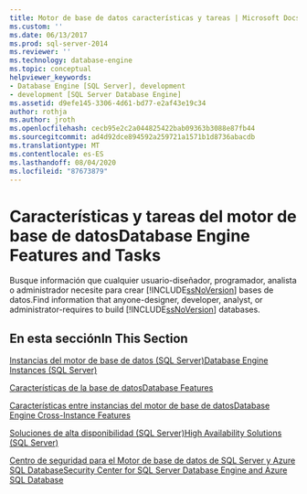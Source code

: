 ```yaml
---
title: Motor de base de datos características y tareas | Microsoft Docs
ms.custom: ''
ms.date: 06/13/2017
ms.prod: sql-server-2014
ms.reviewer: ''
ms.technology: database-engine
ms.topic: conceptual
helpviewer_keywords:
- Database Engine [SQL Server], development
- development [SQL Server Database Engine]
ms.assetid: d9efe145-3306-4d61-bd77-e2af43e19c34
author: rothja
ms.author: jroth
ms.openlocfilehash: cecb95e2c2a044825422bab09363b3088e87fb44
ms.sourcegitcommit: ad4d92dce894592a259721a1571b1d8736abacdb
ms.translationtype: MT
ms.contentlocale: es-ES
ms.lasthandoff: 08/04/2020
ms.locfileid: "87673879"
---
```

# <a name="database-engine-features-and-tasks"></a><span data-ttu-id="04a04-102">Características y tareas del motor de base de datos</span><span class="sxs-lookup"><span data-stu-id="04a04-102">Database Engine Features and Tasks</span></span>
  <span data-ttu-id="04a04-103">Busque información que cualquier usuario-diseñador, programador, analista o administrador necesite para crear [!INCLUDE[ssNoVersion](../includes/ssnoversion-md.md)] bases de datos.</span><span class="sxs-lookup"><span data-stu-id="04a04-103">Find information that anyone-designer, developer, analyst, or administrator-requires to build [!INCLUDE[ssNoVersion](../includes/ssnoversion-md.md)] databases.</span></span>  
  
## <a name="in-this-section"></a><span data-ttu-id="04a04-104">En esta sección</span><span class="sxs-lookup"><span data-stu-id="04a04-104">In This Section</span></span>  
 [<span data-ttu-id="04a04-105">Instancias del motor de base de datos &#40;SQL Server&#41;</span><span class="sxs-lookup"><span data-stu-id="04a04-105">Database Engine Instances &#40;SQL Server&#41;</span></span>](configure-windows/database-engine-instances-sql-server.md)  
  
 [<span data-ttu-id="04a04-106">Características de la base de datos</span><span class="sxs-lookup"><span data-stu-id="04a04-106">Database Features</span></span>](../relational-databases/database-features.md)  
  
 [<span data-ttu-id="04a04-107">Características entre instancias del motor de base de datos</span><span class="sxs-lookup"><span data-stu-id="04a04-107">Database Engine Cross-Instance Features</span></span>](../../2014/database-engine/database-engine-cross-instance-features.md)  
  
 [<span data-ttu-id="04a04-108">Soluciones de alta disponibilidad &#40;SQL Server&#41;</span><span class="sxs-lookup"><span data-stu-id="04a04-108">High Availability Solutions &#40;SQL Server&#41;</span></span>](../sql-server/failover-clusters/high-availability-solutions-sql-server.md)  
  
 [<span data-ttu-id="04a04-109">Centro de seguridad para el Motor de base de datos de SQL Server y Azure SQL Database</span><span class="sxs-lookup"><span data-stu-id="04a04-109">Security Center for SQL Server Database Engine and Azure SQL Database</span></span>](../relational-databases/security/security-center-for-sql-server-database-engine-and-azure-sql-database.md)  
  
  
